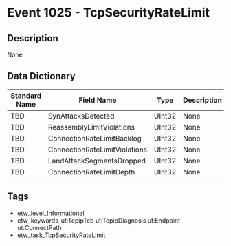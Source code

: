 # Event 1025 - TcpSecurityRateLimit

## Description
None

## Data Dictionary
|Standard Name|Field Name|Type|Description|Sample Value|
|---|---|---|---|---|
|TBD|SynAttacksDetected|UInt32|None|`None`|
|TBD|ReassemblyLimitViolations|UInt32|None|`None`|
|TBD|ConnectionRateLimitBacklog|UInt32|None|`None`|
|TBD|ConnectionRateLimitViolations|UInt32|None|`None`|
|TBD|LandAttackSegmentsDropped|UInt32|None|`None`|
|TBD|ConnectionRateLimitDepth|UInt32|None|`None`|

## Tags
* etw_level_Informational
* etw_keywords_ut:TcpipTcb ut:TcpipDiagnosis ut:Endpoint ut:ConnectPath
* etw_task_TcpSecurityRateLimit